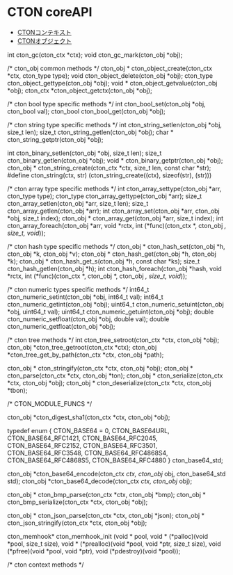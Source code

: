 # CTON coreAPI

- [CTONコンテキスト](./context.md)
- [CTONオブジェクト](./object.md)


int cton_gc(cton_ctx *ctx);
void cton_gc_mark(cton_obj *obj);

/* cton_obj common methods */
cton_obj * cton_object_create(cton_ctx *ctx, cton_type type);
void cton_object_delete(cton_obj *obj);
cton_type cton_object_gettype(cton_obj *obj);
void * cton_object_getvalue(cton_obj *obj);
cton_ctx *cton_object_getctx(cton_obj *obj);

/* cton bool type specific methods */
int cton_bool_set(cton_obj *obj, cton_bool val);
cton_bool cton_bool_get(cton_obj *obj);

/* cton string type specific methods */
int cton_string_setlen(cton_obj *obj, size_t len);
size_t cton_string_getlen(cton_obj *obj);
char * cton_string_getptr(cton_obj *obj);

int cton_binary_setlen(cton_obj *obj, size_t len);
size_t cton_binary_getlen(cton_obj *obj);
void * cton_binary_getptr(cton_obj *obj);
cton_obj * cton_string_create(cton_ctx *ctx, size_t len, const char *str);
#define cton_string(ctx, str) (cton_string_create((ctx), sizeof(str), (str)))

/* cton array type specific methods */
int cton_array_settype(cton_obj *arr, cton_type type);
cton_type cton_array_gettype(cton_obj *arr);
size_t cton_array_setlen(cton_obj *arr, size_t len);
size_t cton_array_getlen(cton_obj *arr);
int cton_array_set(cton_obj *arr, cton_obj *obj, size_t index);
cton_obj * cton_array_get(cton_obj *arr, size_t index);
int cton_array_foreach(cton_obj *arr, void *rctx,
    int (*func)(cton_ctx *, cton_obj *, size_t, void*));

/* cton hash type specific methods */
cton_obj * cton_hash_set(cton_obj *h, cton_obj *k, cton_obj *v);
cton_obj * cton_hash_get(cton_obj *h, cton_obj *k);
cton_obj * cton_hash_get_s(cton_obj *h, const char *ks);
size_t cton_hash_getlen(cton_obj *h);
int cton_hash_foreach(cton_obj *hash, void *rctx,
    int (*func)(cton_ctx *, cton_obj *, cton_obj *, size_t, void*));

/* cton numeric types specific methods */
int64_t cton_numeric_setint(cton_obj *obj, int64_t val);
int64_t cton_numeric_getint(cton_obj *obj);
uint64_t cton_numeric_setuint(cton_obj *obj, uint64_t val);
uint64_t cton_numeric_getuint(cton_obj *obj);
double cton_numeric_setfloat(cton_obj *obj, double val);
double cton_numeric_getfloat(cton_obj *obj);



/* cton tree methods */
int cton_tree_setroot(cton_ctx *ctx, cton_obj *obj);
cton_obj *cton_tree_getroot(cton_ctx *ctx);
cton_obj *cton_tree_get_by_path(cton_ctx *ctx, cton_obj *path);


cton_obj * cton_stringify(cton_ctx *ctx, cton_obj *obj);
cton_obj * cton_parse(cton_ctx *ctx, cton_obj *ton);
cton_obj * cton_serialize(cton_ctx *ctx, cton_obj *obj);
cton_obj * cton_deserialize(cton_ctx *ctx, cton_obj *tbon);

/* CTON_MODULE_FUNCS */


cton_obj *cton_digest_sha1(cton_ctx *ctx, cton_obj *obj);

typedef enum {
    CTON_BASE64 = 0,
    CTON_BASE64URL,
    CTON_BASE64_RFC1421,
    CTON_BASE64_RFC2045,
    CTON_BASE64_RFC2152,
    CTON_BASE64_RFC3501,
    CTON_BASE64_RFC3548,
    CTON_BASE64_RFC4868S4,
    CTON_BASE64_RFC4868S5,
    CTON_BASE64_RFC4880
} cton_base64_std;

cton_obj *cton_base64_encode(cton_ctx *ctx, cton_obj* obj, cton_base64_std std);
cton_obj *cton_base64_decode(cton_ctx *ctx, cton_obj* obj);

cton_obj * cton_bmp_parse(cton_ctx *ctx, cton_obj *bmp);
cton_obj * cton_bmp_serialize(cton_ctx *ctx, cton_obj *obj);

cton_obj * cton_json_parse(cton_ctx *ctx, cton_obj *json);
cton_obj * cton_json_stringify(cton_ctx *ctx, cton_obj *obj);



cton_memhook* cton_memhook_init (void * pool,
    void *    (*palloc)(void *pool, size_t size),
    void *    (*prealloc)(void *pool, void *ptr, size_t size),
    void      (*pfree)(void *pool, void *ptr),
    void      (*pdestroy)(void *pool));

/* cton context methods */

